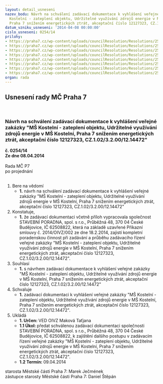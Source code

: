 ```yaml
---
layout: detail_usneseni
nazev_bodu: Návrh na schválení zadávací dokumentace k vyhlášení veřejné zakázky "MŠ
  Kostelní - zateplení objektu, Udržitelné využívání zdrojů energie v MŠ Kostelní,
  Praha 7 snížením energetických ztrát, akceptační číslo 12127323, CZ.1.02/3.2.00/12.14472"
datum_vzniku_usneseni: '2014-04-08 00:00:00'
cislo_usneseni: 0254/14
prilohy:
- https://praha7.cz/wp-content/uploads/councilResolution/Resolutions/25127/17-14-1.vyzva_ms_kostelni.pdf
- https://praha7.cz/wp-content/uploads/councilResolution/Resolutions/25127/17-14-2._zaddok__ms_kostelni.pdf
- https://praha7.cz/wp-content/uploads/councilResolution/Resolutions/25127/17-14-p1__kryci_praha7_ms_kostelni.doc
- https://praha7.cz/wp-content/uploads/councilResolution/Resolutions/25127/17-14-p2_reference_ms_kostelni.doc
- https://praha7.cz/wp-content/uploads/councilResolution/Resolutions/25127/17-14-p3_sod_praha7_ms_kostelni.doc
- https://praha7.cz/wp-content/uploads/councilResolution/Resolutions/25127/17-14-p4_povinna_cenova_praha7_ms_kostelni.doc
- https://praha7.cz/wp-content/uploads/councilResolution/Resolutions/25127/17-14-p5_subdod_praha7_ms_kostelni.doc
- https://praha7.cz/wp-content/uploads/councilResolution/Resolutions/25127/17-14-plna_moc_priloha_sod.doc
organ: rada
---
```

<div id="ucUsn_pList" class="usn">
	<span><h2>Usnesení rady MČ Praha 7 </h2>
<br></span><div class="standBody">
<span><h3>Návrh na schválení zadávací dokumentace k vyhlášení veřejné zakázky "MŠ Kostelní - zateplení objektu, Udržitelné využívání zdrojů energie v MŠ Kostelní, Praha 7 snížením energetických ztrát, akceptační číslo 12127323, CZ.1.02/3.2.00/12.14472"</h3></span><div class="center">
		<strong>č. 0254/14</strong><br>
	</div>
<div class="center">
		<strong>Ze dne 08.04.2014</strong><br><br>
	</div>Rada MČ P7<br> po projednání<br><br><ol>
<li>Bere na vědomí<ul><li>
<strong>1.</strong> návrh na schválení zadávací dokumentace k vyhlášení veřejné zakázky "MŠ Kostelní - zateplení objektu, Udržitelné využívání zdrojů energie v MŠ Kostelní, Praha 7 snížením energetických ztrát, akceptační číslo 12127323, CZ.1.02/3.2.00/12.14472"</li></ul>
</li>
<li>Konstatuje,<ul><li>
<strong>1.</strong> že zadávací dokumentaci včetně příloh vypracovala společnost STAVEBNÍ PORADNA, spol. s r.o., Průběžná 48, 370 04 České Budějovice, IČ 62508822, která na základě uzavřené Příkazní smlouvy č. 2014/OIVZ/002 ze dne 18.2.2014,  zajistí kompletní poradenskou činnost při zadávání a průběhu zadávacího řízení veřejné zakázky  "MŠ Kostelní - zateplení objektu, Udržitelné využívání zdrojů energie v MŠ Kostelní, Praha 7 snížením energetických ztrát, akceptační číslo 12127323, CZ.1.02/3.2.00/12.14472".</li></ul>
</li>
<li>Souhlasí<ul><li>
<strong>1.</strong> s návrhem zadávací dokumentace k vyhlášení veřejné zakázky  "MŠ Kostelní - zateplení objektu, Udržitelné využívání zdrojů energie v MŠ Kostelní, Praha 7 snížením energetických ztrát, akceptační číslo 12127323, CZ.1.02/3.2.00/12.14472"   </li></ul>
</li>
<li>Schvaluje<ul><li>
<strong>1.</strong> zadávací dokumentaci k vyhlášení veřejné zakázky  "MŠ Kostelní - zateplení objektu, Udržitelné využívání zdrojů energie v MŠ Kostelní, Praha 7 snížením energetických ztrát, akceptační číslo 12127323, CZ.1.02/3.2.00/12.14472".</li></ul>
</li>
<li>Ukládá<ul>
<li>
<strong>1. Určen: </strong>VED OIVZ Maková Taťjana</li>
<li>
<strong>1.1 Úkol: </strong>předat schválenou zadávací dokumentaci společnosti STAVEBNÍ PORADNA, spol. s r.o., Průběžná 48, 370 04 České Budějovice, IČ 62508822, k zajištění dalšího postupu v zadávacím řízení veřejné zakázky "MŠ Kostelní - zateplení objektu, Udržitelné využívání zdrojů energie v MŠ Kostelní, Praha 7 snížením energetických ztrát, akceptační číslo 12127323, CZ.1.02/3.2.00/12.14472".</li>
<li>
<strong>1.2 Termín: </strong>09.04.2014</li>
</ul>
</li>
</ol>starosta Městské části Praha 7: Marek Ječmének<br>zástupce starosty Městské části Praha 7: Daniel Štěpán 
</div>
</div>